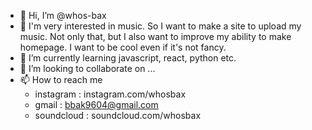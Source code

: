 - 👋 Hi, I’m @whos-bax
- 👀 I'm very interested in music. So I want to make a site to upload my music. Not only that, but I also want to improve my ability to make homepage. I want to be cool even if it's not fancy.
- 🌱 I’m currently learning javascript, react, python etc.
- 💞️ I’m looking to collaborate on ...
- 📫 How to reach me 
    * instagram : instagram.com/whosbax
    * gmail : bbak9604@gmail.com
    * soundcloud : soundcloud.com/whosbax

<!---
whos-bax/whos-bax is a ✨ special ✨ repository because its `README.md` (this file) appears on your GitHub profile.
You can click the Preview link to take a look at your changes.
--->
